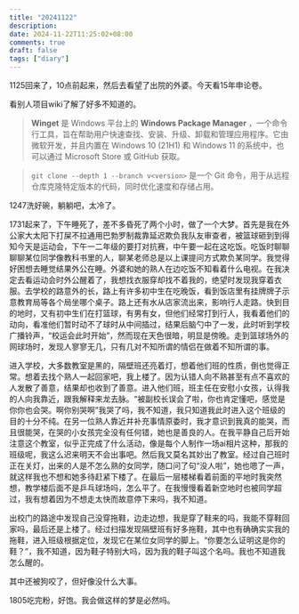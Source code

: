 ```yaml
---
title: "20241122"
description: 
date: 2024-11-22T11:25:02+08:00
comments: true
draft: false
tags: ["diary"]
---
```

1125回来了，10点前起来，然后去看望了出院的外婆。今天看15年申论卷。

看别人项目wiki了解了好多不知道的。

> **Winget** 是 Windows 平台上的  **Windows Package Manager** ，一个命令行工具，旨在帮助用户快速查找、安装、升级、卸载和管理应用程序。它由微软开发，并且内置在 Windows 10 (21H1) 和 Windows 11 的系统中，也可以通过 Microsoft Store 或 GitHub 获取。

> `git clone --depth 1 --branch v<version>` 是一个 Git 命令，用于从远程仓库克隆特定版本的代码，同时优化速度和存储占用。

1247洗好碗，躺躺吧，太冷了。

1731起来了，下午睡死了，差不多昏死了两个小时，做了一个大梦。首先是我在外公家大太阳下打屎不拉通用巴勃罗制裁靠延迟欺负我队友审查者，被篮球砸到到得知今天是运动会，下午一二年级的要打对抗赛，中午要一起在这吃饭。吃饭时聊聊聊聊某位同学像教科书里的人，聊某老师总是以上课提问方式欺负某同学。我觉得好困想去睡觉结果外公在睡。外婆和她的熟人在边吃饭不知看着什么电视。在我决定去看运动会时外公醒着了，我想找衣服穿却找不着我的，绝望时发现我穿着衣服。去学校的路意外的长，路上有许多初中生在吃晚饭，看到饭店里有挂牌牌子示意教育局等各个局坐哪个桌子。路上还有水从店家流出来，影响行人走路。快到目的地时，又有初中生们在打篮球，有男有女，但他们经常打到行人，我看着他们的动向，看准他们暂时动不了球时从中间插过，结果后脑勺中了一发，此时听到学校广播铃声，“校运会此时开始”，然而现在天色很暗，明显是傍晚。走到篮球场外的网球场时，发现人寥寥无几，只有几对不知所谓的情侣在做着不知所谓的事。

进入学校，大多数教室是黑的，隔壁班还亮着灯，想着他们班的性质，倒也觉得正常。想着去找个熟人一起回家吧，我上楼了。因为认错人向不熟甚至有点不喜欢的人发散了善意，结果却也收到了善意。进入他们班，班主任在安慰小女孩，认得我的人向我靠近，跟我解释来龙去脉。“被副校长误会了啦，你也肯定懂吧，感觉是你你也会哭。啊你别哭啊”我哭了吗，我不知道，我只知道我此时进入这个班级的目的十分不纯。在另一位熟人靠近并补充事情原委时，我才意识到我真的能哭，而且很能哭，在哭的小女孩完全没有任何错，她也是善良的人。在我平静自己后开始注意这个教室，似乎正完成了什么活动，像是每个人制作一场ai相片这种，那我的班级呢，我这么迟来明天不会出事吧。然后我又莫名其妙出了教室。经过自己班时正在关灯，出来的人是不怎么熟的女同学，随口问了句“没人啦”，她也嗯了一声，就这样我也不想和她多待赶紧下楼了。在最后一层楼梯看着前面的平地时我突然想，教学楼后面不是乒乓球场吗，怎么平了。在我慢慢看着新空地时也被同学超过，我有想着因为不想走太快而故意停下来吗，我不知道。

出校门的路途中发现自己没穿拖鞋，边走边想，我是穿了鞋来的吗，我能不穿鞋回家吗，最后还是上楼了。经过扫描发现隔壁班有好多拖鞋，其中也有确确实实我的拖鞋，进入班级根据定位，发现它在某位女同学的脚上。“你要怎么证明这是你的鞋？”，我不知道，因为鞋子特别大吗，因为我的鞋子叫这个名吗。我也不知道我怎么醒的。

其中还被狗咬了，但好像没什么大事。

1805吃完粉，好饱。我会做这样的梦是必然吗。
